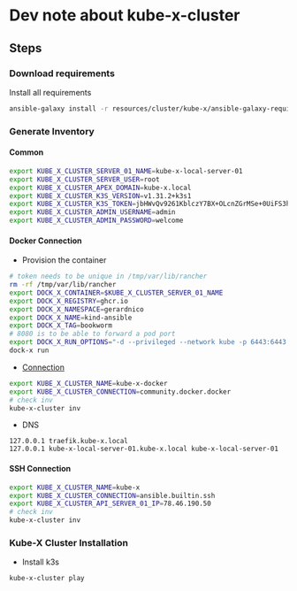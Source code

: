 # Dev note about kube-x-cluster


## Steps

### Download requirements

Install all requirements
```bash
ansible-galaxy install -r resources/cluster/kube-x/ansible-galaxy-requirements.yml
```

### Generate Inventory

#### Common

```bash
export KUBE_X_CLUSTER_SERVER_01_NAME=kube-x-local-server-01
export KUBE_X_CLUSTER_SERVER_USER=root
export KUBE_X_CLUSTER_APEX_DOMAIN=kube-x.local
export KUBE_X_CLUSTER_K3S_VERSION=v1.31.2+k3s1
export KUBE_X_CLUSTER_K3S_TOKEN=jbHWvQv9261KblczY7BX+OLcnZGrMSe+0UiFS3h7Ozc= # To generate a token: `openssl rand -base64 32 | tr -d '\n'`
export KUBE_X_CLUSTER_ADMIN_USERNAME=admin
export KUBE_X_CLUSTER_ADMIN_PASSWORD=welcome
```

#### Docker Connection

* Provision the container
```bash
# token needs to be unique in /tmp/var/lib/rancher 
rm -rf /tmp/var/lib/rancher
export DOCK_X_CONTAINER=$KUBE_X_CLUSTER_SERVER_01_NAME
export DOCK_X_REGISTRY=ghcr.io
export DOCK_X_NAMESPACE=gerardnico
export DOCK_X_NAME=kind-ansible
export DOCK_X_TAG=bookworm
# 8080 is to be able to forward a pod port
export DOCK_X_RUN_OPTIONS="-d --privileged --network kube -p 6443:6443 -p 80:80 -p 8080:8080 -p 443:443 -p 9100:9100 -v /tmp/var/lib/rancher:/var/lib/rancher --hostname $KUBE_X_CLUSTER_SERVER_01_NAME.$KUBE_X_CLUSTER_APEX_DOMAIN"
dock-x run
```

* [Connection](https://docs.ansible.com/ansible/latest/collections/community/docker/docker_connection.html)

```bash
export KUBE_X_CLUSTER_NAME=kube-x-docker
export KUBE_X_CLUSTER_CONNECTION=community.docker.docker
# check inv
kube-x-cluster inv
```

* DNS
```hosts
127.0.0.1 traefik.kube-x.local
127.0.0.1 kube-x-local-server-01.kube-x.local kube-x-local-server-01
```

#### SSH Connection

```bash
export KUBE_X_CLUSTER_NAME=kube-x
export KUBE_X_CLUSTER_CONNECTION=ansible.builtin.ssh
export KUBE_X_CLUSTER_API_SERVER_01_IP=78.46.190.50
# check inv
kube-x-cluster inv
```


### Kube-X Cluster Installation

* Install k3s
```bash
kube-x-cluster play
```
